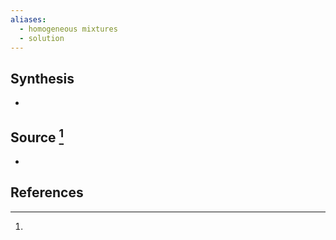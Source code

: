 ```yaml
---
aliases:
  - homogeneous mixtures
  - solution
---
```

## Synthesis
- 
## Source [^1]
- 
## References

[^1]:
